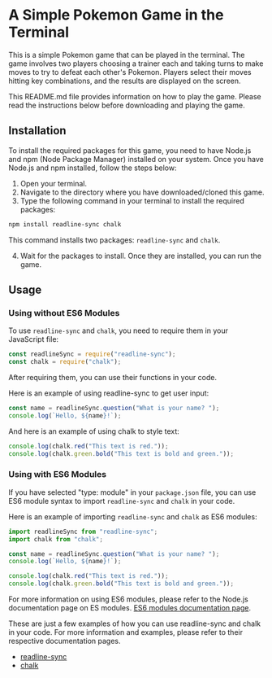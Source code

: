 # A Simple Pokemon Game in the Terminal

This is a simple Pokemon game that can be played in the terminal.
The game involves two players choosing a trainer each and taking 
turns to make moves to try to defeat each other's Pokemon. Players 
select their moves hitting key combinations, and the results are 
displayed on the screen. 

This README.md file provides information on how to play the game.
Please read the instructions below before downloading and playing 
the game.

## Installation

To install the required packages for this game, you need to have Node.js and npm (Node Package Manager) installed on your system. Once you have Node.js and npm installed, follow the steps below:

1. Open your terminal.
2. Navigate to the directory where you have downloaded/cloned this game.
3. Type the following command in your terminal to install the required packages:

```bash
npm install readline-sync chalk
```

This command installs two packages: `readline-sync` and `chalk`.

4. Wait for the packages to install. Once they are installed, you can run the game.

## Usage
### Using without ES6 Modules

To use `readline-sync` and `chalk`, you need to require them in your JavaScript file:

```js
const readlineSync = require("readline-sync");
const chalk = require("chalk");
```
After requiring them, you can use their functions in your code.

Here is an example of using readline-sync to get user input:

```javascript
const name = readlineSync.question("What is your name? ");
console.log(`Hello, ${name}!`);
```

And here is an example of using chalk to style text:

```javascript
console.log(chalk.red("This text is red."));
console.log(chalk.green.bold("This text is bold and green."));
```
### Using with ES6 Modules

If you have selected "type: module" in your `package.json` file, you can use ES6 module syntax to import `readline-sync` and `chalk` in your code.

Here is an example of importing `readline-sync` and `chalk` as ES6 modules:

```js
import readlineSync from "readline-sync";
import chalk from "chalk";

const name = readlineSync.question("What is your name? ");
console.log(`Hello, ${name}!`);

console.log(chalk.red("This text is red."));
console.log(chalk.green.bold("This text is bold and green."));
```
For more information on using ES6 modules, please refer to the Node.js documentation page on ES modules. [ES6 modules documentation page](https://developer.mozilla.org/en-US/docs/Web/JavaScript/Guide/Modules).


These are just a few examples of how you can use readline-sync and chalk in your code. For more information and examples, please refer to their respective documentation pages.
- [readline-sync](https://github.com/anseki/readline-sync)
- [chalk](https://github.com/chalk/chalk)
